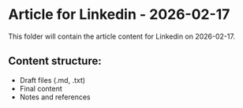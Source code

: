 # Article for Linkedin - 2026-02-17

This folder will contain the article content for Linkedin on 2026-02-17.

## Content structure:
- Draft files (.md, .txt)
- Final content
- Notes and references
